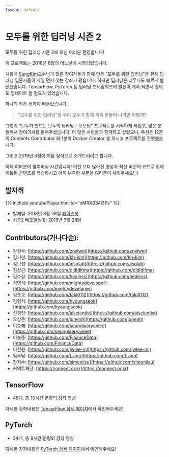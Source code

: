 ```yaml
---
layout: default
---
```


# 모두를 위한 딥러닝 시즌 2

모두를 위한 딥러닝 시즌 2에 오신 여러분 환영합니다!

이 프로젝트는 2018년 8월의 어느날에 시작되었습니다.

처음에 [SungKim](https://github.com/hunkim)교수님과 많은 참여자들과 함께 만든 "모두를 위한 딥러닝"은 현재 딥러닝 입문자들이 제일 먼저 찾는 강좌가 됐습니다. 하지만 딥러닝은 너무나도 빠르게 발전했습니다. TensorFlow, PyTorch 등 딥러닝 프레임워크의 발전이 계속 되면서 강의도 업데이트 될 필요가 있었습니다.

하나의 작은 생각이 떠올랐습니다.

> "모두를 위한 딥러닝"을 우리 모두가 함께 계속 만들어 나가면 어떨까?

그렇게 "모두가 만드는 모두의 딥러닝 - 모모딥" 프로젝트를 시작하게 되었고, 많은 분들께서 참여의사를 밝혀주셨습니다. 더 많은 사람들과 함께하고 싶었으나, 우선은 12분의 Contents Contributor 와 1분의 Docker Creator 를 모시고 프로젝트를 진행했습니다.

그리고 2019년 3월에 처음 정식으로 소개드리려고 합니다.

이제 여러분이 참여하실 시간입니다! 이전 보다 많아진 영상과 최신 버전의 코드로 업데이트된 콘텐츠를 학습하시고 아직 부족한 부분을 여러분이 채워주세요! :)

## 발자취

{% include youtubePlayer.html id="oMRXB34i3Ps" %}

- 발제일: 2018년 8월 28일 [페이스북](https://www.facebook.com/groups/TensorFlowKR/permalink/741437216197339/)
- 시즌2 배포일(v.1): 2019년 3월 28일

## Contributors(가나다순):

- 강현우: [https://github.com/znxlwm](https://github.com/znxlwm)
- 김기현: [https://github.com/kh-kim](https://github.com/kh-kim)
- 김보섭: [https://github.com/aisolab](https://github.com/aisolab)
- 김상근: [https://github.com/dldldlfma](https://github.com/dldldlfma)
- 김수상: [https://github.com/healess](https://github.com/healess)
- 김영석: [https://github.com/mightydeveloper](https://github.com/mightydeveloper)
- 김준호: [https://github.com/taki0112](https://github.com/taki0112)
- 김형석: [https://github.com/hyoungseok](https://github.com/hyoungseok)
- 신성진: [https://github.com/aiscientist](https://github.com/aiscientist)
- 오상준: [https://github.com/juneoh](https://github.com/juneoh)
- 이승재: [https://github.com/seungjaeryanlee](https://github.com/seungjaeryanlee)
- 이승준: [https://github.com/FinanceData](https://github.com/FinanceData)
- 이진원: [https://github.com/jwlee-ml](https://github.com/jwlee-ml)
- 임우담: [https://github.com/Lzino](https://github.com/Lzino)
- 장지수: [https://github.com/simonjisu](https://github.com/simonjisu)
- 커넥트재단: [https://connect.or.kr](https://connect.or.kr)

## TensorFlow

* 48개, 총 10시간 분량의 강좌 영상

자세한 강좌내용은 [TensorFlow 상세 페이지](./lec_tensorflow.html)에서 확인해주세요!

## PyTorch

* 34개, 총 9시간 분량의 강좌 영상

자세한 강좌내용은 [PyTorch 상세 페이지](./lec_pytorch.html)에서 확인해주세요!
